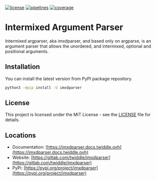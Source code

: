 [![license](https://img.shields.io/badge/license-MIT-brightgreen)](https://spdx.org/licenses/MIT.html)
[![pipelines](https://gitlab.com/twiddle/imxdparser/badges/master/pipeline.svg)](https://gitlab.com/twiddle/imxdparser/pipelines)
[![coverage](https://gitlab.com/twiddle/imxdparser/badges/master/coverage.svg)](https://imxdparser.docs.twiddle.ovh/coverage/index.html)

# Intermixed Argument Parser

Intermixed argparser, aka imxdparser, and based only on argparse, is an argument parser that allows the unordered, and intermixed, optional and positional arguments.


## Installation

You can install the latest version from PyPI package repository.

~~~bash
python3 -mpip install -U imxdparser
~~~


## License

This project is licensed under the MIT License - see the [LICENSE](LICENSE) file for details.


## Locations

  * Documentation: [https://imxdparser.docs.twiddle.ovh](https://imxdparser.docs.twiddle.ovh)
  * Website: [https://gitlab.com/twiddle/imxdparser](https://gitlab.com/twiddle/imxdparser)
  * PyPi: [https://pypi.org/project/imxdparser](https://pypi.org/project/imxdparser)
